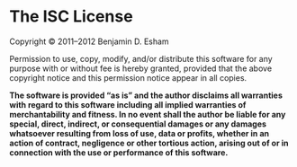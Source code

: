 # The ISC License

Copyright © 2011–2012 Benjamin D. Esham

Permission to use, copy, modify, and/or distribute this software for any purpose with or without fee is hereby granted, provided that the above copyright notice and this permission notice appear in all copies.

**The software is provided “as is” and the author disclaims all warranties with regard to this software including all implied warranties of merchantability and fitness. In no event shall the author be liable for any special, direct, indirect, or consequential damages or any damages whatsoever resulting from loss of use, data or profits, whether in an action of contract, negligence or other tortious action, arising out of or in connection with the use or performance of this software.**
